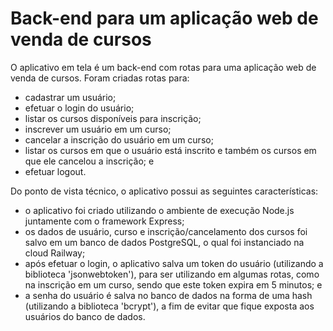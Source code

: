 # Back-end para um aplicação web de venda de cursos #

O aplicativo em tela é um back-end com rotas para uma aplicação web de venda de cursos. Foram criadas rotas para:
- cadastrar um usuário;
- efetuar o login do usuário;
- listar os cursos disponíveis para inscrição;
- inscrever um usuário em um curso;
- cancelar a inscrição do usuário em um curso;
- listar os cursos em que o usuário está inscrito e também os cursos em que ele cancelou a inscrição; e
- efetuar logout.

Do ponto de vista técnico, o aplicativo possui as seguintes características:
- o aplicativo foi criado utilizando o ambiente de execução Node.js juntamente com o framework Express;
- os dados de usuário, curso e inscrição/cancelamento dos cursos foi salvo em um banco de dados PostgreSQL, o qual foi instanciado na cloud Railway;
- após efetuar o login, o aplicativo salva um token do usuário (utilizando a biblioteca 'jsonwebtoken'), para ser utilizando em algumas rotas, como na inscrição em um curso, sendo que este token expira em 5 minutos; e
- a senha do usuário é salva no banco de dados na forma de uma hash (utilizando a biblioteca 'bcrypt'), a fim de evitar que fique exposta aos usuários do banco de dados.
